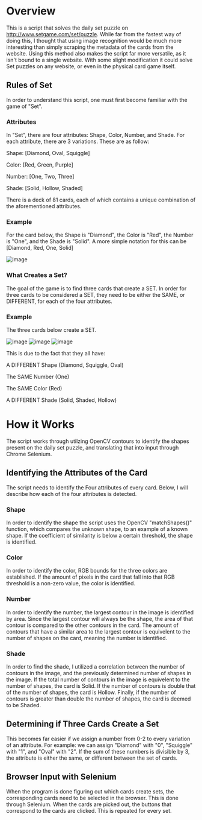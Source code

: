 # Overview

This is a script that solves the daily set puzzle on http://www.setgame.com/set/puzzle.  While far from the fastest way of doing this, I thought that using image recognition would be much more interesting than simply scraping the metadata of the cards from the website.  Using this method also makes the script far more versatile, as it isn't bound to a single website.  With some slight modification it could solve Set puzzles on any website, or even in the physical card game itself. 

## Rules of Set

In order to understand this script, one must first become familiar with the game of "Set".

### Attributes

In "Set", there are four attributes: Shape, Color, Number, and Shade.  For each attribute, there are 3 variations.  These are as follow:

Shape: [Diamond, Oval, Squiggle]

Color: [Red, Green, Purple]

Number: [One, Two, Three]

Shade: [Solid, Hollow, Shaded]

There is a deck of 81 cards, each of which contains a unique combination of the aforementioned attributes.  

### Example

For the card below, the Shape is "Diamond", the Color is "Red", the Number is "One", and the Shade is "Solid".  A more simple notation for this can be [Diamond, Red, One, Solid]

![image](https://user-images.githubusercontent.com/92408910/222538393-5a11a0f6-7668-4d49-9333-b3840b094774.png)

### What Creates a Set?

The goal of the game is to find three cards that create a SET.  In order for three cards to be considered a SET, they need to be either the SAME, or DIFFERENT, for each of the four attributes.

### Example

The three cards below create a SET.

![image](https://user-images.githubusercontent.com/92408910/222541622-a013435a-410e-47b7-aff8-35834a27ad60.png) ![image](https://user-images.githubusercontent.com/92408910/222541543-3718210c-9c18-45df-b066-acdf0f44f816.png) ![image](https://user-images.githubusercontent.com/92408910/222541687-08f873a1-dcd6-4d53-9927-0578d034e5d5.png)

This is due to the fact that they all have:

A DIFFERENT Shape (Diamond, Squiggle, Oval)

The SAME Number (One)

The SAME Color (Red)

A DIFFERENT Shade (Solid, Shaded, Hollow)

# How it Works

The script works through utilzing OpenCV contours to identify the shapes present on the daily set puzzle, and translating that into input through Chrome Selenium.

## Identifying the Attributes of the Card

The script needs to identify the Four attributes of every card.  Below, I will describe how each of the four attributes is detected.

### Shape

In order to identify the shape the script uses the OpenCV "matchShapes()" function, which compares the unknown shape, to an example of a known shape.  If the coefficient of similarity is below a certain threshold, the shape is identified.

### Color

In order to identify the color, RGB bounds for the three colors are established.  If the amount of pixels in the card that fall into that RGB threshold is a non-zero value, the color is identified.

### Number

In order to identify the number, the largest contour in the image is identified by area.  Since the largest contour will always be the shape, the area of that contour is compared to the other contours in the card.  The amount of contours that have a similar area to the largest contour is equivelent to the number of shapes on the card, meaning the number is identified.

### Shade

In order to find the shade, I utilized a correlation between the number of contours in the image, and the previously determined number of shapes in the image.  If the total number of contours in the image is equivelent to the number of shapes, the card is Solid.  If the number of contours is double that of the number of shapes, the card is Hollow.  Finally, if the number of contours is greater than double the number of shapes, the card is deemed to be Shaded.

## Determining if Three Cards Create a Set

This becomes far easier if we assign a number from 0-2 to every variation of an attribute.  For example: we can assign "Diamond" with "0", "Squiggle" with "1", and "Oval" with "2".  If the sum of these numbers is divisible by 3, the attribute is either the same, or different between the set of cards.

## Browser Input with Selenium

When the program is done figuring out which cards create sets, the corresponding cards need to be selected in the browser.  This is done through Selenium.  When the cards are picked out, the buttons that correspond to the cards are clicked.  This is repeated for every set.  
